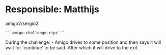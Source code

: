 # Responsible: Matthijs

amigo2/sergio2:

    ```amigo-challenge-rips```

During the challenge: 
    - Amigo drives to some position and then says it will wait for 'continue' to be said. After which it will drive to the exit.
